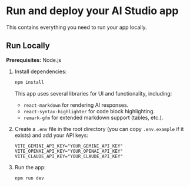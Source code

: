 # Run and deploy your AI Studio app

This contains everything you need to run your app locally.

## Run Locally

**Prerequisites:** Node.js


1. Install dependencies:
   ```bash
   npm install
   ```
   This app uses several libraries for UI and functionality, including:
   - `react-markdown` for rendering AI responses.
   - `react-syntax-highlighter` for code block highlighting.
   - `remark-gfm` for extended markdown support (tables, etc.).

2. Create a `.env` file in the root directory (you can copy `.env.example` if it exists) and add your API keys:
   ```
   VITE_GEMINI_API_KEY="YOUR_GEMINI_API_KEY"
   VITE_OPENAI_API_KEY="YOUR_OPENAI_API_KEY"
   VITE_CLAUDE_API_KEY="YOUR_CLAUDE_API_KEY"
   ```
3. Run the app:
   ```bash
   npm run dev
   ```
